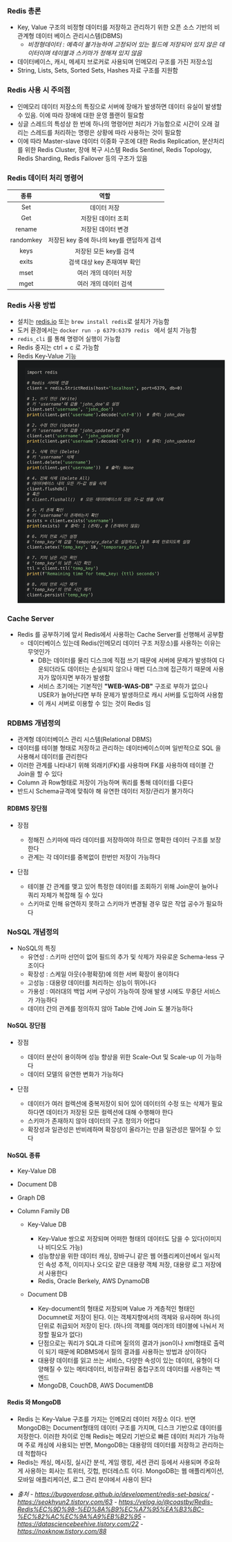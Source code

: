 ### Redis 총론
- Key, Value 구조의 비정형 데이터를 저장하고 관리하기 위한 오픈 소스 기반의 비관계형 데이터 베이스 관리시스템(DBMS)
    - *비정형데이터 : 예측이 불가능하여 고정되어 있는 필드에 저장되어 있지 않은 데이터이며 테이블과 스키마가 정해져 있지 않음*
- 데이터베이스, 캐시, 메세지 브로커로 사용되며 인메모리 구조를 가진 저장소임
- String, Lists, Sets, Sorted Sets, Hashes 자료 구조를 지원함

### Redis 사용 시 주의점
- 인메모리 데이터 저장소의 특징으로 서버에 장애가 발생하면 데이터 유실이 발생할 수 있음. 이에 따라 장애에 대한 운영 플랜이 필요함
- 싱글 스레드의 특성상 한 번에 하나의 명령어만 처리가 가능함으로 시간이 오래 걸리는 스레드를 처리하는 명령은 상황에 따라 사용하는 것이 필요함 
- 이에 따라 Master-slave 데이터 이중화 구조에 대한 Redis Replication, 분산처리를 위한 Redis Cluster, 장애 복구 시스템 Redis Sentinel, 
  Redis Topology, Redis Sharding, Redis Failover 등의 구조가 있음 

### Redis 데이터 처리 명령어
|종류|역할|
|:--:|:--:|
|Set|데이터 저장|
|Get|저장된 데이터 조회|
|rename|저장된 데이터 변경|
|randomkey|저장된 key 중에 하나의 key를 랜덤하게 검색|
|keys|저장된 모든 key를 검색|
|exits|검색 대상 key 존재여부 확인|
|mset|여러 개의 데이터 저장|
|mget|여러 개의 데이터 검색|

### Redis 사용 방법
- 설치는 [redis.io](redis.io/) 또는 ```brew install redis```로 설치가 가능함
- 도커 환경에서는 ```docker run -p 6379:6379 redis ``` 에서 설치 가능함
- ```redis_cli``` 를 통해 명령어 실행이 가능함
- Redis 중지는 ctrl + c 로 가능함
- Redis Key-Value 기능
 ![](2024-11-16-11-34-14.png)



### Cache Server
- Redis 를 공부하기에 앞서 Redis에서 사용하는 Cache Server를 선행해서 공부함
    - 데이터베이스 있는데 Redis(인메모리 데이터 구조 저장소)를 사용하는 이유는 무엇인가
         - DB는 데이터를 물리 디스크에 직접 쓰기 때문에 서버에 문제가 발생하여 다운되더라도 데이터는 손실되지 않으나 매번 디스크에 접근하기 때문에 사용자가 많아지면 부하가 발생함
         - 서비스 초기에는 기본적인 **"WEB-WAS-DB"** 구조로 부하가 없으나 USER가 늘어난다면 부하 문제가 발생하므로 캐시 서버를 도입하여 사용함
         - 이 캐시 서버로 이용할 수 있는 것이 Redis 임


### RDBMS 개념정의
- 관계형 데이터베이스 관리 시스템(Relational DBMS)
- 데이터를 테이블 형태로 저장하고 관리하는 데이터베이스이며 일반적으로 SQL 을 사용해서 데이터를 관리한다
- 이러한 관계를 나타내기 위해 외래키(FK)를 사용하며 FK를 사용하여 테이블 간 Join을 할 수 있다
- Column 과 Row형태로 저장이 가능하며 쿼리를 통해 데이터를 다룬다
- 반드시 Schema규격에 맞춰야 해 유연한 데이터 저장/관리가 불가하다

#### RDBMS 장단점
- 장점
    - 정해진 스키마에 따라 데이터를 저장하여야 하므로 명확한 데이터 구조를 보장한다
    - 관계는 각 데이터를 중복없이 한번만 저장이 가능하다

- 단점
    - 테이블 간 관계를 맺고 있어 특정한 데이터를 조회하기 위해 Join문이 늘어나 쿼리 자체가 복잡해 질 수 있다
    - 스키마로 인해 유연하지 못하고 스키마가 변경될 경우 많은 작업 공수가 필요하다

### NoSQL 개념정의
- NoSQL의 특징
    - 유연성 : 스키마 선언이 없어 필드의 추가 및 삭제가 자유로운 Schema-less 구조이다
    - 확장성 : 스케일 아웃(수평확장)에 의한 서버 확장이 용이하다
    - 고성능 : 대용량 데이터를 처리하는 성능이 뛰어나다
    - 가용성 : 여러대의 백업 서버 구성이 가능하여 장애 발생 시에도 무중단 서비스가 가능하다
    - 데이터 간의 관계를 정의하지 않아 Table 간에 Join 도 불가능하다

#### NoSQL 장단점
- 장점
    - 데이터 분산이 용이하며 성능 향상을 위한 Scale-Out 및 Scale-up 이 가능하다
    - 데이터 모델의 유연한 변화가 가능하다

- 단점
    - 데이터가 여러 컬렉션에 중복저장이 되어 있어 데이터의 수정 또는 삭제가 필요하다면 데이터가 저장된 모든 컬렉션에 대해 수행해야 한다
    - 스키마가 존재하지 않아 데이터의 구조 정의가 어렵다
    - 확장성과 일관성은 반비례하며 확장성이 올라가는 만큼 일관성은 떨어질 수 있다

#### NoSQL 종류
- Key-Value DB
- Document DB
- Graph DB
- Column Family DB

    - Key-Value DB
        - Key-Value 쌍으로 저장되며 어떠한 형태의 데이터도 담을 수 있다(이미지나 비디오도 가능) 
        - 성능향상을 위한 데이터 캐싱, 장바구니 같은 웹 어플리케이션에서 일시적인 속성 추적, 이미지나 오디오 같은 대용량 객체 저장, 대용량 로그 저장에서 사용한다
        - Redis, Oracle Berkely, AWS DynamoDB

    - Document DB
        - Key-document의 형태로 저장되며 Value 가 계층적인 형태인 Documnet로 저장이 된다. 이는 객체지향에서의 객체와 유사하며 하나의 단위로 취급되어 저장이 된다. (하나의 객체를 여러개의 테이블에 나눠서 저장할 필요가 없다)
        - 단점으로는 쿼리가 SQL과 다르며 질의의 결과가 json이나 xml형태로 출력이 되기 때문에 RDBMS에서 질의 결과를 사용하는 방법과 상이하다
        - 대용량 데이터를 읽고 쓰는 서비스, 다양한 속성이 있는 데이터, 유형이 다양해질 수 있는 메타데이터, 비정규화된 중첩구조의 데이터를 사용하는 백엔드
        - MongoDB, CouchDB, AWS DocumentDB

#### Redis 와 MongoDB 
- Redis 는 Key-Value 구조를 가지는 인메모리 데이터 저장소 이다. 반면 MongoDB는 Document형태의 데이터 구조를 가지며, 디스크 기반으로 데이터를 저장한다. 이러한 차이로 인해 Redis는 메모리 기반으로 빠른 데이터 처리가 가능하며 주로 캐싱에 사용되는 반면, MongoDB는 대용량의 데이터를 저장하고 관리하는 데 적합하다
- Redis는 캐싱, 메시징, 실시간 분석, 게임 랭킹, 세션 관리 등에서 사용되며 주요하게 사용하는 회사는 트위터, 깃헙, 핀더레스트 이다. MongoDB는 웹 애플리케이션, 모바일 애플리케이션, 로그 관리 분야에서 사용이 된다 



* *출처*
 *- https://bugoverdose.github.io/development/redis-set-basics/*
 *- https://seokhyun2.tistory.com/63*
 *- https://velog.io/@coastby/Redis-Redis%EC%9D%98-%ED%8A%B9%EC%A7%95%EA%B3%BC-%EC%82%AC%EC%9A%A9%EB%B2%95*
 *- https://datasciencebeehive.tistory.com/22*
 *- https://noxknow.tistory.com/88*

